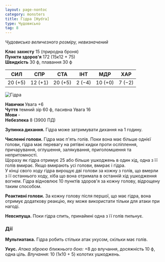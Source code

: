 ```yaml
---
layout: page-nontoc
category: monsters
title: Гідра [Hydra]
type: Чудовисько
tag: 8
---
```


_Чудовисько величезного розміру, невизначений_

**Клас захисту** 15 (природна броня)    
**Пункти здоров'я** 172 (15к12 + 75)    
**Швидкість** 30 ф, плавання 30 ф

| СИЛ     | СПР     | СТА     | ІНТ    | МДР     | ХАР    |
| ------- | ------- | ------- | ------ | ------- | ------ |
| 20 (+5) | 12 (+1) | 20 (+5) | 2 (−4) | 10 (+0) | 7 (−2) |

![Гідра](https://www.dndbeyond.com/avatars/thumbnails/30830/759/1000/1000/638063796594944128.png)

**Навички** Увага +6    
**Чуття** темний зір 60 ф, пасивна Увага 16    
**Мови** -    
**Небезпека** 8 (3900 ПД)

**Зупинка дихання.** Гідра може затримувати дихання на 1 годину.    

**Численні голови.** Гідра має п'ять голів. Поки вона має більше однієї голови, гідра має перевагу на рятівні кидки проти осліплення, причарування, оглушення, залякування, приголомшення та непритомності.    
Щоразу як гідра отримує 25 або більше ушкоджень в один хід, одна з її голів вмирає. Якщо вмирають усі голови, вмирає і гідра.    
У кінці свого ходу гідра вирощує дві голови за кожну з голів, що вмерли з її останнього ходу, хіба що вона отримала в останній хід ушкодження вогнем. Гідра відновлює 10 пунктів здоров'я за кожну голову, відрощену таким способом.    

**Реактивні голови.** За кожну голову після першої, що має гідра, вона отримує додаткову реакцію, яку може використати тільки для атаки при нагоді.    

**Невсипуща.** Поки гідра спить, принаймні одна з її голів пильнує.

### Дії
**Мультиатака.** Гідра робить стільки атак укусом, скільки має голів.    

**Укус.** _Атака зброєю ближнього бою:_ +8 до влучання, досяжність 10 ф, одна ціль. _Влучання:_ 10 (1к10 + 5) колотих ушкоджень.
